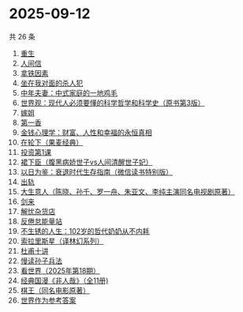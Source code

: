 # 2025-09-12

共 26 条

<!-- BEGIN WEREAD -->
<!-- 最后更新时间 2025-09-12 19:20:05 +0800 -->
1. [重生](https://weread.qq.com/web/bookDetail/f56324b0813aba592g019f29)
1. [人间信](https://weread.qq.com/web/bookDetail/d6d328f0813aba5d9g013887)
1. [拿铁因素](https://weread.qq.com/web/bookDetail/a1a32200813ab9e87g014bf7)
1. [坐在我对面的杀人犯](https://weread.qq.com/web/bookDetail/ac532770813aba51ag017c87)
1. [中年夫妻：中式家庭的一地鸡毛](https://weread.qq.com/web/bookDetail/84d320b0813aba5b4g01798c)
1. [世界观：现代人必须要懂的科学哲学和科学史（原书第3版）](https://weread.qq.com/web/bookDetail/61f322a071fac4b261f20c8)
1. [嫁姐](https://weread.qq.com/web/bookDetail/a4732730813aba576g0143c7)
1. [第一香](https://weread.qq.com/web/bookDetail/6ba322c0717d10766ba92c1)
1. [金钱心理学：财富、人性和幸福的永恒真相](https://weread.qq.com/web/bookDetail/6ab326d0813ab7f97g014662)
1. [在轮下（果麦经典）](https://weread.qq.com/web/bookDetail/8f732c00813aba58fg0158c0)
1. [投资第1课](https://weread.qq.com/web/bookDetail/89b322f0813aba568g0116d0)
1. [裙下臣（腹黑病娇世子vs人间清醒世子妃）](https://weread.qq.com/web/bookDetail/3d832970813aba4a8g018447)
1. [以日为鉴：衰退时代生存指南（微信读书特别版）](https://weread.qq.com/web/bookDetail/77d32440813aba4e2g01644a)
1. [出轨](https://weread.qq.com/web/bookDetail/adb32d20813aba51ag0144fc)
1. [大生意人（陈晓、孙千、罗一舟、朱亚文、李纯主演同名电视剧原著）](https://weread.qq.com/web/bookDetail/59132280813ab9dbeg0121f8)
1. [剑来](https://weread.qq.com/web/bookDetail/8e5326b07153adcf8e53d42)
1. [解忧杂货店](https://weread.qq.com/web/bookDetail/6d132250813ab6e84g017ca5)
1. [反倦怠能量站](https://weread.qq.com/web/bookDetail/826324b0813aba1deg01589c)
1. [不生锈的人生：102岁的哲代奶奶从不内耗](https://weread.qq.com/web/bookDetail/77232620813aba06dg01442d)
1. [索拉里斯星（译林幻系列）](https://weread.qq.com/web/bookDetail/b8232b307266288cb82c4fa)
1. [杜甫十讲](https://weread.qq.com/web/bookDetail/fa2326c0813ab727ag01329a)
1. [慢读孙子兵法](https://weread.qq.com/web/bookDetail/72732e40813aba573g017bb7)
1. [看世界（2025年第18期）](https://weread.qq.com/web/bookDetail/dcf32de0813aba670g011a30)
1. [经典国漫《非人哉》（全11册)](https://weread.qq.com/web/bookDetail/37732440813aba55eg011ad0)
1. [棋王（同名电影原著）](https://weread.qq.com/web/bookDetail/2b632d0071838afb2b689aa)
1. [世界作为参考答案](https://weread.qq.com/web/bookDetail/4d232400813ab9fb2g010557)
<!-- END WEREAD -->